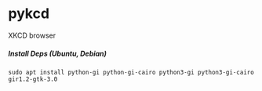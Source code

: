 # pykcd
XKCD browser

##### Install Deps (Ubuntu, Debian)
`sudo apt install python-gi python-gi-cairo python3-gi python3-gi-cairo gir1.2-gtk-3.0`
